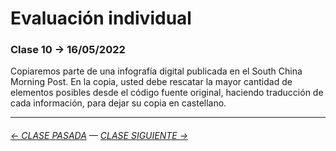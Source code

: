 # Evaluación individual

### Clase 10 → 16/05/2022

Copiaremos parte de una infografía digital publicada en el South China Morning Post. En la copia, usted debe rescatar la mayor cantidad de elementos posibles desde el código fuente original, haciendo traducción de cada información, para dejar su copia en castellano.


- - - - - - - - - - - - -

###### [← CLASE PASADA](https://github.com/profesorfaco/dno075-2022-1/tree/main/clase-09) — [CLASE SIGUIENTE →](https://github.com/profesorfaco/dno075-2022-1/tree/main/clase-11) 


